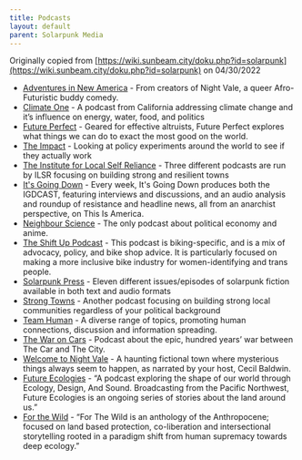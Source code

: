 ```yaml
---
title: Podcasts
layout: default
parent: Solarpunk Media
---
```


Originally copied from [https://wiki.sunbeam.city/doku.php?id=solarpunk](https://wiki.sunbeam.city/doku.php?id=solarpunk) on 04/30/2022

-   [Adventures in New America](https://www.nightvalepresents.com/adventuresinnewamerica "https://www.nightvalepresents.com/adventuresinnewamerica") - From creators of Night Vale, a queer Afro-Futuristic buddy comedy.
-   [Climate One](https://www.climateone.org/ "https://www.climateone.org/") - A podcast from California addressing climate change and it’s influence on energy, water, food, and politics
-   [Future Perfect](https://www.vox.com/future-perfect-podcast "https://www.vox.com/future-perfect-podcast") - Geared for effective altruists, Future Perfect explores what things we can do to exact the most good on the world.
-   [The Impact](https://www.vox.com/the-impact "https://www.vox.com/the-impact") - Looking at policy experiments around the world to see if they actually work
-   [The Institute for Local Self Reliance](https://ilsr.org/podcasts/ "https://ilsr.org/podcasts/") - Three different podcasts are run by ILSR focusing on building strong and resilient towns
-   [It's Going Down](https://itsgoingdown.org/category/podcast/ "https://itsgoingdown.org/category/podcast/") - Every week, It's Going Down produces both the IGDCAST, featuring interviews and discussions, and an audio analysis and roundup of resistance and headline news, all from an anarchist perspective, on This Is America.
-   [Neighbour Science](http://www.neighborsciencepodcast.com/ "http://www.neighborsciencepodcast.com/") - The only podcast about political economy and anime.
-   [The Shift Up Podcast](https://www.bikeshopgirl.com/podcast/ "https://www.bikeshopgirl.com/podcast/") - This podcast is biking-specific, and is a mix of advocacy, policy, and bike shop advice. It is particularly focused on making a more inclusive bike industry for women-identifying and trans people.
-   [Solarpunk Press](http://www.solarpunkpress.com/ "http://www.solarpunkpress.com/") - Eleven different issues/episodes of solarpunk fiction available in both text and audio formats
-   [Strong Towns](https://www.strongtowns.org/podcast "https://www.strongtowns.org/podcast") - Another podcast focusing on building strong local communities regardless of your political background
-   [Team Human](https://teamhuman.fm "https://teamhuman.fm") - A diverse range of topics, promoting human connections, discussion and information spreading.
-   [The War on Cars](https://thewaroncars.org/ "https://thewaroncars.org/") - Podcast about the epic, hundred years’ war between The Car and The City.
-   [Welcome to Night Vale](https://www.welcometonightvale.com/ "https://www.welcometonightvale.com/") - A haunting fictional town where mysterious things always seem to happen, as narrated by your host, Cecil Baldwin.
-   [Future Ecologies](https://www.futureecologies.net/ "https://www.futureecologies.net/") - “A podcast exploring the shape of our world through Ecology, Design, And Sound. Broadcasting from the Pacific Northwest, Future Ecologies is an ongoing series of stories about the land around us.”
-   [For the Wild](https://forthewild.world/ "https://forthewild.world/") - “For The Wild is an anthology of the Anthropocene; focused on land based protection, co-liberation and intersectional storytelling rooted in a paradigm shift from human supremacy towards deep ecology.”

